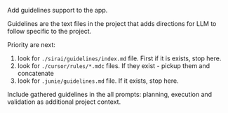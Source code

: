 Add guidelines support to the app.

Guidelines are the text files in the project that adds directions for LLM to follow specific to the project.


Priority are next:
1. look for `./sirai/guidelines/index.md` file. First if it is exists, stop here.
2. look for `./cursor/rules/*.mdc` files. If they exist - pickup them and concatenate
3. look for `.junie/guidelines.md` file. If it exists, stop here.


Include gathered guidelines in the all prompts: planning, execution and validation as additional project context.
